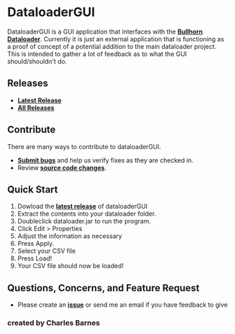 # DataloaderGUI


DataloaderGUI is a GUI application that interfaces with the **[Bullhorn Dataloader](https://github.com/bullhorn/dataloader/)**.  Currently it is just an external application that is functioning as a proof of concept of a potential addition to the main dataloader project.  This is intended to gather a lot of feedback as to what the GUI should/shouldn't do.

## Releases

* **[Latest Release](https://github.com/bulbajackel/dataloaderGUI/releases/latest)**
* **[All Releases](https://github.com/bulbajackel/dataloaderGUI/releases)**

## Contribute

There are many ways to contribute to dataloaderGUI.
* **[Submit bugs](https://github.com/bulbajackel/dataloaderGUI/issues)** and help us verify fixes as they are checked in.
* Review **[source code changes](https://github.com/bulbajackel/dataloaderGUI/pulls)**.

## Quick Start

1. Dowload the **[latest release](https://github.com/bulbajackel/dataloaderGUI/releases/latest)** of dataloaderGUI
2. Extract the contents into your dataloader folder.
3. Doubleclick dataloader.jar to run the program.
4. Click Edit > Properties
5. Adjust the information as necessary
6. Press Apply.
7. Select your CSV file
8. Press Load!
9. Your CSV file should now be loaded!

## Questions, Concerns, and Feature Request

* Please create an **[issue](https://github.com/bulbajackel/dataloaderGUI/issues)** or send me an email if you have feedback to give 

### created by Charles Barnes


